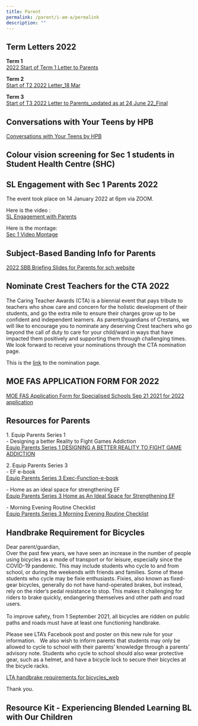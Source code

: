```yaml
---
title: Parent
permalink: /parent/i-am-a/permalink
description: ""
---
```

Term Letters 2022
-----------------

**Term 1**<br>
[2022 Start of Term 1 Letter to Parents](/files/2022%20Start%20of%20Term%201%20Letter%20to%20Parents.pdf)

**Term 2**<br>
[Start of T2 2022 Letter_18 Mar](/files/Start%20of%20T2%202022%20Letter_18%20Mar.pdf)


**Term 3**<br>
[Start of T3 2022 Letter to Parents_updated as at 24 June 22_Final](/files/Start%20of%20T3%202022%20Letter%20to%20Parents_updated%20as%20at%2024%20June%2022_Final.pdf)

Conversations with Your Teens by HPB
------------------------------------

[Conversations with Your Teens by HPB](/files/Conversations%20with%20Your%20Teens%20by%20HPB.pdf)

Colour vision screening for Sec 1 students in Student Health Centre (SHC)
-------------------------------------------------------------------------

SL Engagement with Sec 1 Parents 2022 
--------------------------------------

The event took place on 14 January 2022 at 6pm via ZOOM.

Here is the video :  
[SL Engagement with Parents](https://drive.google.com/file/d/16N9R13hjQyW9FhSd-hv2SZEc7oxNGtpq/view)  

Here is the montage:  
[Sec 1 Video Montage](https://drive.google.com/file/d/1JtqieJSdI4ErJJ3NCb4Sk_fLyTZQZZ7c/view)

Subject-Based Banding Info for Parents
--------------------------------------

[2022 SBB Briefing Slides for Parents for sch website ](/files/2022%20SBB%20Briefing%20Slides%20for%20Parents%20for%20sch%20website%20(1).pdf)

Nominate Crest Teachers for the CTA 2022
----------------------------------------

The Caring Teacher Awards (CTA) is a biennial event that pays tribute to teachers who show care and concern for the holistic development of their students, and go the extra mile to ensure their charges grow up to be confident and independent learners. As parents/guardians of Crestans, we will like to encourage you to nominate any deserving Crest teachers who go beyond the call of duty to care for your child/ward in ways that have impacted them positively and supporting them through challenging times. We look forward to receive your nominations through the CTA nomination page.

This is the [link](https://www.cta.nie.edu.sg/home) to the nomination page.

MOE FAS APPLICATION FORM FOR 2022
---------------------------------

[MOE FAS Application Form for Specialised Schools Sep 21 2021 for 2022 application](/files/MOE%20FAS%20Application%20Form%20for%20Specialised%20Schools%20Sep%2021%202021%20for%202022%20application.pdf)

Resources for Parents
---------------------

1\. Equip Parents Series 1  
\- Designing a better Reality to Fight Games Addiction<br>[Equip Parents Series 1 DESIGNING A BETTER REALITY TO FIGHT GAME ADDICTION](/files/Equip%20Parents%20Series%201%20DESIGNING%20A%20BETTER%20REALITY%20TO%20FIGHT%20GAME%20ADDICTION.pdf)

2\. Equip Parents Series 3  
\- EF e-book<br>[Equip Parents Series 3 Exec-Function-e-book](/files/Equip%20Parents%20Series%203%20Exec-Function-e-book_compressed.pdf)

\- Home as an ideal space for strengthening EF<br>[Equip Parents Series 3 Home as An Ideal Space for Strengthening EF](/files/Equip%20Parents%20Series%203%20Home%20as%20An%20Ideal%20Space%20for%20Strengthening%20EF.pdf)


\- Morning Evening Routine Checklist<br>[Equip Parents Series 3 Morning Evening Routine Checklist](/files/Equip%20Parents%20Series%203%20Morning%20Evening%20Routine%20Checklist.pdf)


Handbrake Requirement for Bicycles
----------------------------------

Dear parent/guardian,    
Over the past few years, we have seen an increase in the number of people using bicycles as a mode of transport or for leisure, especially since the COVID-19 pandemic. This may include students who cycle to and from school, or during the weekends with friends and families. Some of these students who cycle may be fixie enthusiasts. Fixies, also known as fixed-gear bicycles, generally do not have hand-operated brakes, but instead, rely on the rider’s pedal resistance to stop. This makes it challenging for riders to brake quickly, endangering themselves and other path and road users.    
   
To improve safety, from 1 September 2021, all bicycles are ridden on public paths and roads must have at least one functioning handbrake.    
  
Please see LTA’s Facebook post and poster on this new rule for your information.   We also wish to inform parents that students may only be allowed to cycle to school with their parents’ knowledge through a parents’ advisory note. Students who cycle to school should also wear protective gear, such as a helmet, and have a bicycle lock to secure their bicycles at the bicycle racks.

[LTA handbrake requirements for bicycles_web](/files/LTA%20handbrake%20requirements%20for%20bicycles_web.pdf)

Thank you.

Resource Kit - Experiencing Blended Learning BL with Our Children
-----------------------------------------------------------------